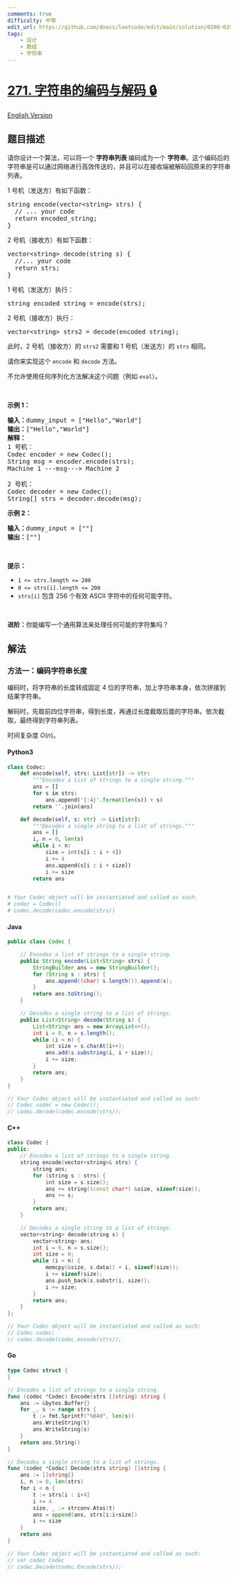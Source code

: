 ```yaml
---
comments: true
difficulty: 中等
edit_url: https://github.com/doocs/leetcode/edit/main/solution/0200-0299/0271.Encode%20and%20Decode%20Strings/README.md
tags:
    - 设计
    - 数组
    - 字符串
---
```


<!-- problem:start -->

# [271. 字符串的编码与解码 🔒](https://leetcode.cn/problems/encode-and-decode-strings)

[English Version](/solution/0200-0299/0271.Encode%20and%20Decode%20Strings/README_EN.md)

## 题目描述

<!-- description:start -->

<p>请你设计一个算法，可以将一个&nbsp;<strong>字符串列表&nbsp;</strong>编码成为一个&nbsp;<strong>字符串</strong>。这个编码后的字符串是可以通过网络进行高效传送的，并且可以在接收端被解码回原来的字符串列表。</p>

<p>1 号机（发送方）有如下函数：</p>

<pre>
string encode(vector&lt;string&gt; strs) {
  // ... your code
  return encoded_string;
}</pre>

<p>2 号机（接收方）有如下函数：</p>

<pre>
vector&lt;string&gt; decode(string s) {
  //... your code
  return strs;
}
</pre>

<p>1 号机（发送方）执行：</p>

<pre>
string encoded_string = encode(strs);
</pre>

<p>2 号机（接收方）执行：</p>

<pre>
vector&lt;string&gt; strs2 = decode(encoded_string);
</pre>

<p>此时，2 号机（接收方）的 <code>strs2</code>&nbsp;需要和 1 号机（发送方）的 <code>strs</code> 相同。</p>

<p>请你来实现这个&nbsp;<code>encode</code> 和&nbsp;<code>decode</code> 方法。</p>

<p>不允许使用任何序列化方法解决这个问题（例如 <code>eval</code>）。</p>

<p>&nbsp;</p>

<p><strong class="example">示例 1：</strong></p>

<pre>
<b>输入：</b>dummy_input = ["Hello","World"]
<b>输出：</b>["Hello","World"]
<strong>解释：</strong>
1 号机：
Codec encoder = new Codec();
String msg = encoder.encode(strs);
Machine 1 ---msg---&gt; Machine 2

2 号机：
Codec decoder = new Codec();
String[] strs = decoder.decode(msg);
</pre>

<p><strong class="example">示例 2：</strong></p>

<pre>
<b>输入：</b>dummy_input = [""]
<b>输出：</b>[""]
</pre>

<p>&nbsp;</p>

<p><strong>提示：</strong></p>

<ul>
	<li><code>1 &lt;= strs.length &lt;= 200</code></li>
	<li><code>0 &lt;= strs[i].length &lt;= 200</code></li>
	<li><code>strs[i]</code>&nbsp;包含 256 个有效 ASCII 字符中的任何可能字符。</li>
</ul>

<p>&nbsp;</p>

<p><strong>进阶：</strong>你能编写一个通用算法来处理任何可能的字符集吗？</p>

<!-- description:end -->

## 解法

<!-- solution:start -->

### 方法一：编码字符串长度

编码时，将字符串的长度转成固定 $4$ 位的字符串，加上字符串本身，依次拼接到结果字符串。

解码时，先取前四位字符串，得到长度，再通过长度截取后面的字符串。依次截取，最终得到字符串列表。

时间复杂度 $O(n)$。

<!-- tabs:start -->

#### Python3

```python
class Codec:
    def encode(self, strs: List[str]) -> str:
        """Encodes a list of strings to a single string."""
        ans = []
        for s in strs:
            ans.append('{:4}'.format(len(s)) + s)
        return ''.join(ans)

    def decode(self, s: str) -> List[str]:
        """Decodes a single string to a list of strings."""
        ans = []
        i, n = 0, len(s)
        while i < n:
            size = int(s[i : i + 4])
            i += 4
            ans.append(s[i : i + size])
            i += size
        return ans


# Your Codec object will be instantiated and called as such:
# codec = Codec()
# codec.decode(codec.encode(strs))
```

#### Java

```java
public class Codec {

    // Encodes a list of strings to a single string.
    public String encode(List<String> strs) {
        StringBuilder ans = new StringBuilder();
        for (String s : strs) {
            ans.append((char) s.length()).append(s);
        }
        return ans.toString();
    }

    // Decodes a single string to a list of strings.
    public List<String> decode(String s) {
        List<String> ans = new ArrayList<>();
        int i = 0, n = s.length();
        while (i < n) {
            int size = s.charAt(i++);
            ans.add(s.substring(i, i + size));
            i += size;
        }
        return ans;
    }
}

// Your Codec object will be instantiated and called as such:
// Codec codec = new Codec();
// codec.decode(codec.encode(strs));
```

#### C++

```cpp
class Codec {
public:
    // Encodes a list of strings to a single string.
    string encode(vector<string>& strs) {
        string ans;
        for (string s : strs) {
            int size = s.size();
            ans += string((const char*) &size, sizeof(size));
            ans += s;
        }
        return ans;
    }

    // Decodes a single string to a list of strings.
    vector<string> decode(string s) {
        vector<string> ans;
        int i = 0, n = s.size();
        int size = 0;
        while (i < n) {
            memcpy(&size, s.data() + i, sizeof(size));
            i += sizeof(size);
            ans.push_back(s.substr(i, size));
            i += size;
        }
        return ans;
    }
};

// Your Codec object will be instantiated and called as such:
// Codec codec;
// codec.decode(codec.encode(strs));
```

#### Go

```go
type Codec struct {
}

// Encodes a list of strings to a single string.
func (codec *Codec) Encode(strs []string) string {
	ans := &bytes.Buffer{}
	for _, s := range strs {
		t := fmt.Sprintf("%04d", len(s))
		ans.WriteString(t)
		ans.WriteString(s)
	}
	return ans.String()
}

// Decodes a single string to a list of strings.
func (codec *Codec) Decode(strs string) []string {
	ans := []string{}
	i, n := 0, len(strs)
	for i < n {
		t := strs[i : i+4]
		i += 4
		size, _ := strconv.Atoi(t)
		ans = append(ans, strs[i:i+size])
		i += size
	}
	return ans
}

// Your Codec object will be instantiated and called as such:
// var codec Codec
// codec.Decode(codec.Encode(strs));
```

<!-- tabs:end -->

<!-- solution:end -->

<!-- problem:end -->

